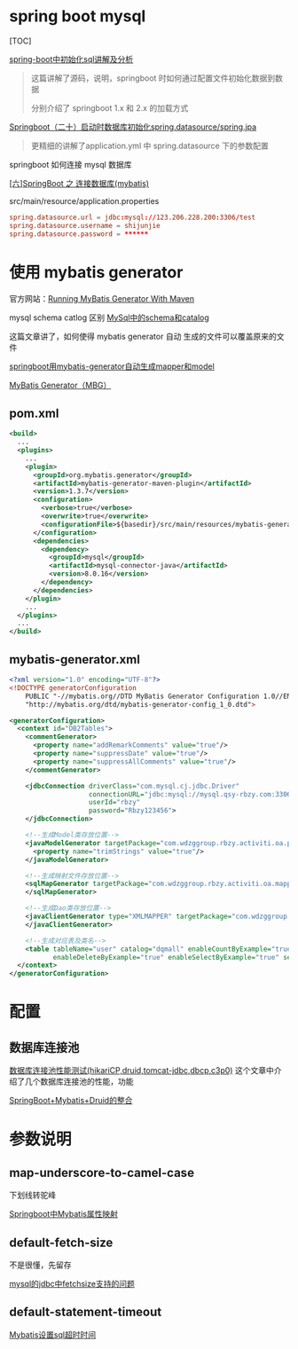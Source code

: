 # spring boot mysql

[TOC]

[spring-boot中初始化sql讲解及分析](https://blog.csdn.net/yinbucheng/article/details/80164395)

> 这篇讲解了源码，说明，springboot 时如何通过配置文件初始化数据到数据
>
> 分别介绍了 springboot 1.x 和 2.x 的加载方式

[Springboot（二十）启动时数据库初始化spring.datasource/spring.jpa](https://blog.csdn.net/u012326462/article/details/82080812)

> 更精细的讲解了application.yml 中 spring.datasource 下的参数配置

springboot 如何连接 mysql 数据库

[[六]SpringBoot 之 连接数据库(mybatis)](https://www.cnblogs.com/s648667069/p/6483341.html)


src/main/resource/application.properties
```conf
spring.datasource.url = jdbc:mysql://123.206.228.200:3306/test
spring.datasource.username = shijunjie
spring.datasource.password = ******
```

# 使用 mybatis generator


官方网站：[Running MyBatis Generator With Maven](http://www.mybatis.org/generator/running/runningWithMaven.html)

mysql schema catlog 区别 [MySql中的schema和catalog](https://blog.csdn.net/l153097889/article/details/66475376?utm_source=blogxgwz3)

这篇文章讲了，如何使得 mybatis generator 自动 生成的文件可以覆盖原来的文件

[springboot用mybatis-generator自动生成mapper和model](https://www.cnblogs.com/fengli9998/p/7689103.html)


[MyBatis Generator（MBG）](https://www.jianshu.com/p/d0abe91d50b0)

## pom.xml

```xml
<build>
  ...
  <plugins>
    ...
    <plugin>
      <groupId>org.mybatis.generator</groupId>
      <artifactId>mybatis-generator-maven-plugin</artifactId>
      <version>1.3.7</version>
      <configuration>
        <verbose>true</verbose>
        <overwrite>true</overwrite>
        <configurationFile>${basedir}/src/main/resources/mybatis-generator/mybatis-generator.xml</configurationFile>
      </configuration>
      <dependencies>
        <dependency>
          <groupId>mysql</groupId>
          <artifactId>mysql-connector-java</artifactId>
          <version>8.0.16</version>
        </dependency>
      </dependencies>
    </plugin>
    ...
  </plugins>
  ...
</build>
```

## mybatis-generator.xml

```xml
<?xml version="1.0" encoding="UTF-8"?>
<!DOCTYPE generatorConfiguration
    PUBLIC "-//mybatis.org//DTD MyBatis Generator Configuration 1.0//EN"
    "http://mybatis.org/dtd/mybatis-generator-config_1_0.dtd">

<generatorConfiguration>
  <context id="DB2Tables">
    <commentGenerator>
      <property name="addRemarkComments" value="true"/>
      <property name="suppressDate" value="true"/>
      <property name="suppressAllComments" value="true"/>
    </commentGenerator>

    <jdbcConnection driverClass="com.mysql.cj.jdbc.Driver"
                    connectionURL="jdbc:mysql://mysql.qsy-rbzy.com:3306/dqmall"
                    userId="rbzy"
                    password="Rbzy123456">
    </jdbcConnection>

    <!--生成Model类存放位置-->
    <javaModelGenerator targetPackage="com.wdzggroup.rbzy.activiti.oa.pojo" targetProject="src/main/java">
      <property name="trimStrings" value="true"/>
    </javaModelGenerator>

    <!--生成映射文件存放位置-->
    <sqlMapGenerator targetPackage="com.wdzggroup.rbzy.activiti.oa.mapper" targetProject="src/main/resources">
    </sqlMapGenerator>

    <!--生成Dao类存放位置-->
    <javaClientGenerator type="XMLMAPPER" targetPackage="com.wdzggroup.rbzy.activiti.oa.dao" targetProject="src/main/java">
    </javaClientGenerator>

    <!--生成对应表及类名-->
    <table tableName="user" catalog="dqmall" enableCountByExample="true" enableUpdateByExample="true"
           enableDeleteByExample="true" enableSelectByExample="true" selectByExampleQueryId="true"/>
  </context>
</generatorConfiguration>
```

# 配置

## 数据库连接池

[数据库连接池性能测试(hikariCP,druid,tomcat-jdbc,dbcp,c3p0)](https://my.oschina.net/jzgycq/blog/1607039)  这个文章中介绍了几个数据库连接池的性能，功能

[SpringBoot+Mybatis+Druid的整合](https://blog.csdn.net/qq_36505948/article/details/82056017)

# 参数说明

## map-underscore-to-camel-case

下划线转驼峰

[Springboot中Mybatis属性映射](https://blog.csdn.net/zhao0416/article/details/78427191)

## default-fetch-size

不是很懂，先留存

[mysql的jdbc中fetchsize支持的问题](https://blog.csdn.net/gladmustang/article/details/41407851)

## default-statement-timeout

[Mybatis设置sql超时时间](https://blog.csdn.net/shuimuz_j/article/details/9674427)